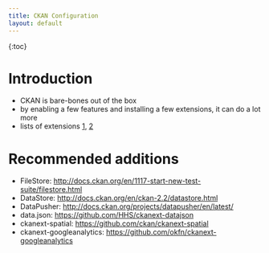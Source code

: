 ```yaml
---
title: CKAN Configuration
layout: default
---
```


{:toc}


# Introduction

* CKAN is bare-bones out of the box
* by enabling a few features and installing a few extensions, it can do a lot more
* lists of extensions [1](https://github.com/ckan/ckan/wiki/List-of-extensions), [2](https://docs.google.com/spreadsheets/d/1izCpljO6Et7zLUKcUlB4BzsMZTurENp56Iqi9kXOtgs/edit#gid=0)

# Recommended additions

* FileStore: http://docs.ckan.org/en/1117-start-new-test-suite/filestore.html
* DataStore: http://docs.ckan.org/en/ckan-2.2/datastore.html
* DataPusher: http://docs.ckan.org/projects/datapusher/en/latest/
* data.json: https://github.com/HHS/ckanext-datajson
* ckanext-spatial: https://github.com/ckan/ckanext-spatial
* ckanext-googleanalytics: https://github.com/okfn/ckanext-googleanalytics

